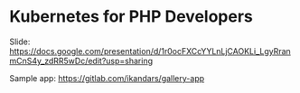 # Kubernetes for PHP Developers

Slide:
https://docs.google.com/presentation/d/1r0ocFXCcYYLnLjCAOKLi_LgyRranmCnS4y_zdRR5wDc/edit?usp=sharing

Sample app:
https://gitlab.com/ikandars/gallery-app